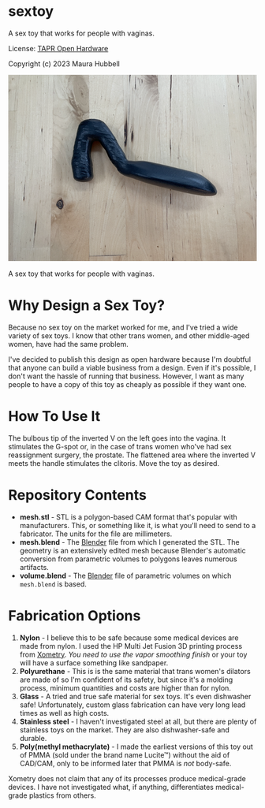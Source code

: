 # sextoy
A sex toy that works for people with vaginas.

License: [TAPR Open Hardware](./LICENSE.txt)

Copyright (c) 2023 Maura Hubbell

![the sex toy](./ToyScaleDown.JPG)

A sex toy that works for people with vaginas.

# Why Design a Sex Toy?

Because no sex toy on the market worked for me, and I've tried a wide variety of sex toys. I know that other trans women, and other middle-aged women, have had the same problem.

I've decided to publish this design as open hardware because I'm doubtful that anyone can build a viable business from a design. Even if it's possible, I don't want the hassle of running that business. However, I want as many people to have a copy of this toy as cheaply as possible if they want one.

# How To Use It

The bulbous tip of the inverted V on the left goes into the vagina. It stimulates the G-spot or, in the case of trans women who've had sex reassignment surgery, the prostate. The flattened area where the inverted V meets the handle stimulates the clitoris. Move the toy as desired.

# Repository Contents

* **mesh.stl** - STL is a polygon-based CAM format that's popular with manufacturers. This, or something like it, is what you'll need to send to a fabricator. The units for the file are millimeters.
* **mesh.blend** - The [Blender](https://www.blender.org) file from which I generated the STL. The geometry is an extensively edited mesh because Blender's automatic conversion from parametric volumes to polygons leaves numerous artifacts.
* **volume.blend** - The [Blender](https://www.blender.org) file of parametric volumes on which `mesh.blend` is based.

# Fabrication Options

1. **Nylon** - I believe this to be safe because some medical devices are made from nylon. I used the HP Multi Jet Fusion 3D printing process from [Xometry](https://xometry.com). *You need to use the vapor smoothing finish* or your toy will have a surface something like sandpaper.
1. **Polyurethane** - This is is the same material that trans women's dilators are made of so I'm confident of its safety, but since it's a molding process, minimum quantities and costs are higher than for nylon.
1. **Glass** - A tried and true safe material for sex toys. It's even dishwasher safe! Unfortunately, custom glass fabrication can have very long lead times as well as high costs.
1. **Stainless steel** - I haven't investigated steel at all, but there are plenty of stainless toys on the market. They are also dishwasher-safe and durable.
1. **Poly(methyl methacrylate)** - I made the earliest versions of this toy out of PMMA (sold under the brand name Lucite&trade;) without the aid of CAD/CAM, only to be informed later that PMMA is *not* body-safe.

Xometry does not claim that any of its processes produce medical-grade devices. I have not investigated what, if anything, differentiates medical-grade plastics from others.
